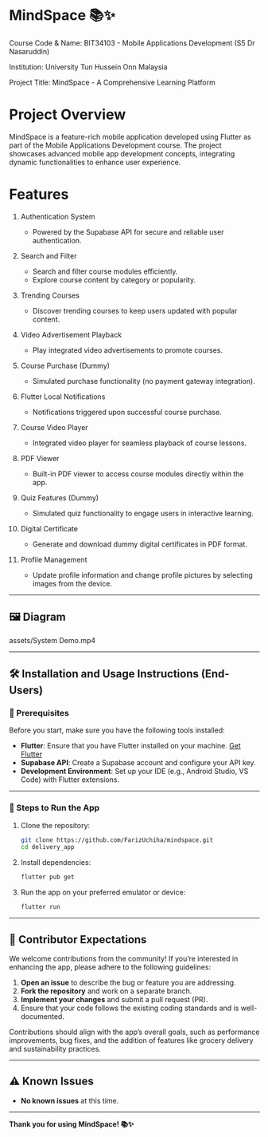 # MindSpace 📚✨

Course Code & Name: BIT34103 - Mobile Applications Development (S5 Dr Nasaruddin)

Institution: University Tun Hussein Onn Malaysia

Project Title: MindSpace - A Comprehensive Learning Platform

# Project Overview
MindSpace is a feature-rich mobile application developed using Flutter as part of the Mobile Applications Development course. The project showcases advanced mobile app development concepts, integrating dynamic functionalities to enhance user experience.

# Features

1. Authentication System

   - Powered by the Supabase API for secure and reliable user authentication.

2. Search and Filter
 
   - Search and filter course modules efficiently.
   - Explore course content by category or popularity.

3. Trending Courses
 
   - Discover trending courses to keep users updated with popular content.

4. Video Advertisement Playback
 
   - Play integrated video advertisements to promote courses.

5. Course Purchase (Dummy)
 
   - Simulated purchase functionality (no payment gateway integration).

6. Flutter Local Notifications
 
   - Notifications triggered upon successful course purchase.

7. Course Video Player
 
   - Integrated video player for seamless playback of course lessons.

8. PDF Viewer
 
   - Built-in PDF viewer to access course modules directly within the app.

9. Quiz Features (Dummy)
 
   - Simulated quiz functionality to engage users in interactive learning.

10. Digital Certificate
 
    - Generate and download dummy digital certificates in PDF format.

11. Profile Management
 
    - Update profile information and change profile pictures by selecting images from the device.
   
---

## 🖼️ **Diagram**



assets/System Demo.mp4




---


   
## 🛠️ **Installation and Usage Instructions (End-Users)**

### **🔧 Prerequisites**

Before you start, make sure you have the following tools installed:


- **Flutter**: Ensure that you have Flutter installed on your machine. [Get Flutter](https://flutter.dev/docs/get-started/install)
- **Supabase API**: Create a Supabase account and configure your API key.
- **Development Environment**: Set up your IDE (e.g., Android Studio, VS Code) with Flutter extensions.


---

### **🚀 Steps to Run the App**

1. Clone the repository:

    ```bash
    git clone https://github.com/FarizUchiha/mindspace.git
    cd delivery_app
    ```

2. Install dependencies:

    ```bash
    flutter pub get
    ```

3. Run the app on your preferred emulator or device:

    ```bash
    flutter run
    ```

---

## 🤝 **Contributor Expectations**

We welcome contributions from the community! If you’re interested in enhancing the app, please adhere to the following guidelines:

1. **Open an issue** to describe the bug or feature you are addressing.  
2. **Fork the repository** and work on a separate branch.  
3. **Implement your changes** and submit a pull request (PR).  
4. Ensure that your code follows the existing coding standards and is well-documented.  

Contributions should align with the app’s overall goals, such as performance improvements, bug fixes, and the addition of features like grocery delivery and sustainability practices.

---

## ⚠️ **Known Issues**

- **No known issues** at this time.  

---

**Thank you for using MindSpace! 📚✨**



